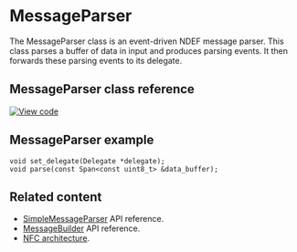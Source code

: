 # MessageParser

The MessageParser class is an event-driven NDEF message parser. This class parses a buffer of data in input and produces parsing events. It then forwards these parsing events to its delegate.

## MessageParser class reference

[![View code](https://www.mbed.com/embed/?type=library)](https://os.mbed.com/docs/v5.15/mbed-os-api-doxy/classmbed_1_1nfc_1_1ndef_1_1_message_parser.html)

## MessageParser example

```
void set_delegate(Delegate *delegate);
void parse(const Span<const uint8_t> &data_buffer);
```

## Related content

- [SimpleMessageParser](simplemessageparser.html) API reference.
- [MessageBuilder](messagebuilder.html) API reference.
- [NFC architecture](../reference/nfc-technology.html).
